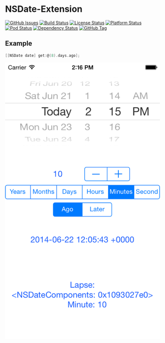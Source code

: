 # NSDate-Extension
[![GitHub Issues](http://img.shields.io/github/issues/alexruperez/NSDate-Extension.svg)](http://github.com/alexruperez/NSDate-Extension)
[![Build Status](https://travis-ci.org/alexruperez/NSDate-Extension.svg?branch=master)](https://travis-ci.org/alexruperez/NSDate-Extension)
[![License Status](http://img.shields.io/cocoapods/l/NSDate-Extension.svg)](http://opensource.org/licenses/MIT)
[![Platform Status](http://img.shields.io/cocoapods/p/NSDate-Extension.svg)](https://developer.apple.com)
[![Pod Status](http://img.shields.io/cocoapods/v/NSDate-Extension.svg)](https://github.com/CocoaPods/Specs/blob/master/Specs/NSDate-Extension/0.0.2/NSDate-Extension.podspec.json)
[![Dependency Status](https://www.versioneye.com/objective-c/nsdate-extension/0.0.2/badge.svg)](https://www.versioneye.com/objective-c/nsdate-extension/0.0.2)
[![GitHub Tag](http://img.shields.io/github/tag/alexruperez/NSDate-Extension.svg)](http://github.com/alexruperez/NSDate-Extension)

## Example
```objectivec
[[NSDate date] get:@(8).days.ago];
```

![NSDate-Extension](https://raw.githubusercontent.com/alexruperez/NSDate-Extension/master/Example.png)
